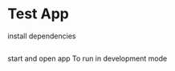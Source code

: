# Test App

install dependencies

```yarn

```

start and open app
To run in development mode

```yarn start

```
